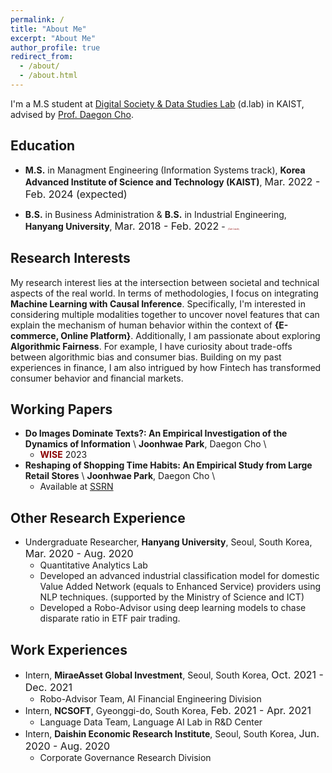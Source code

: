 ```yaml
---
permalink: /
title: "About Me"
excerpt: "About Me"
author_profile: true
redirect_from:
  - /about/
  - /about.html
---
```

I'm a M.S student at [Digital Society & Data Studies Lab](https://dlab.kaist.ac.kr/) (d.lab) in KAIST, advised by [Prof. Daegon Cho](https://www.business.kaist.ac.kr/faculty/dgcho).

## Education
- **M.S.** in Managment Engineering (Information Systems track), **Korea Advanced Institute of Science and Technology (KAIST)**, <font size="3">Mar. 2022 - Feb. 2024 (expected)</font> 

- **B.S.** in Business Administration & **B.S.** in Industrial Engineering, **Hanyang University**, <font size="3">Mar. 2018 - Feb. 2022</font> - <span style="color:darkred;font-size:3;">(*Cum Laude*)</span>

## Research Interests
My research interest lies at the intersection between societal and technical aspects of the real world. In terms of methodologies, I focus on integrating **Machine Learning with Causal Inference**. Specifically, I'm interested in considering multiple modalities together to uncover novel features that can explain the mechanism of human behavior within the context of **{E-commerce, Online Platform}**. Additionally, I am passionate about exploring  **Algorithmic Fairness**. For example, I have curiosity about trade-offs between algorithmic bias and consumer bias. Building on my past experiences in finance, I am also intrigued by how Fintech has transformed consumer behavior and financial markets.

## Working Papers
- **Do Images Dominate Texts?: An Empirical Investigation of the Dynamics of Information** \\
**Joonhwae Park**, Daegon Cho \\
  - <span style="color:darkred">**WISE**</span> 2023
- **Reshaping of Shopping Time Habits: An Empirical Study from Large Retail Stores** \\
**Joonhwae Park**, Daegon Cho \\
  - Available at [SSRN](https://ssrn.com/abstract=4565532)

## Other Research Experience
- Undergraduate Researcher, **Hanyang University**, Seoul, South Korea, <font size="3">Mar. 2020 - Aug. 2020</font>
  - Quantitative Analytics Lab
  - Developed an advanced industrial classification model for domestic Value Added Network (equals to Enhanced Service) providers using NLP techniques. (supported by the Ministry of Science and ICT)
  - Developed a Robo-Advisor using deep learning models to chase disparate ratio in ETF pair trading.


## Work Experiences
- Intern, **MiraeAsset Global Investment**, Seoul, South Korea, <font size="3">Oct. 2021 - Dec. 2021</font>
  - Robo-Advisor Team, AI Financial Engineering Division
- Intern, **NCSOFT**, Gyeonggi-do, South Korea, <font size="3">Feb. 2021 - Apr. 2021</font>
  - Language Data Team, Language AI Lab in R&D Center
- Intern, **Daishin Economic Research Institute**, Seoul, South Korea, <font size="3">Jun. 2020 - Aug. 2020</font>
  - Corporate Governance Research Division




